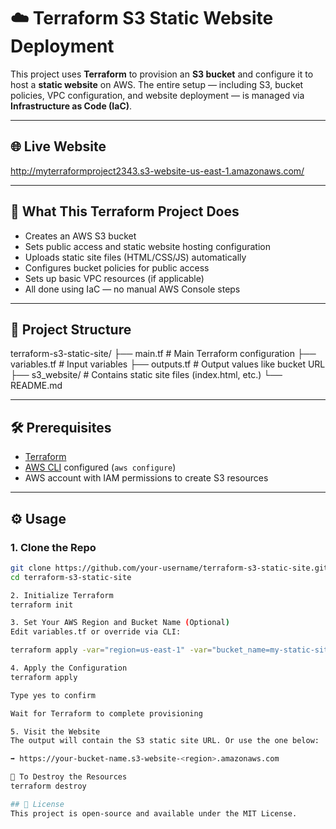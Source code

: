 # ☁️ Terraform S3 Static Website Deployment

This project uses **Terraform** to provision an **S3 bucket** and configure it to host a **static website** on AWS. The entire setup — including S3, bucket policies, VPC configuration, and website deployment — is managed via **Infrastructure as Code (IaC)**.

---

## 🌐 Live Website

http://myterraformproject2343.s3-website-us-east-1.amazonaws.com/

---

## 🚀 What This Terraform Project Does

- Creates an AWS S3 bucket
- Sets public access and static website hosting configuration
- Uploads static site files (HTML/CSS/JS) automatically
- Configures bucket policies for public access
- Sets up basic VPC resources (if applicable)
- All done using IaC — no manual AWS Console steps

---

## 📁 Project Structure

terraform-s3-static-site/
├── main.tf # Main Terraform configuration
├── variables.tf # Input variables
├── outputs.tf # Output values like bucket URL
├── s3_website/ # Contains static site files (index.html, etc.)
└── README.md


---

## 🛠️ Prerequisites

- [Terraform](https://developer.hashicorp.com/terraform/install)
- [AWS CLI](https://docs.aws.amazon.com/cli/latest/userguide/install-cliv2.html) configured (`aws configure`)
- AWS account with IAM permissions to create S3 resources

---

## ⚙️ Usage

### 1. Clone the Repo

```bash
git clone https://github.com/your-username/terraform-s3-static-site.git
cd terraform-s3-static-site

2. Initialize Terraform
terraform init

3. Set Your AWS Region and Bucket Name (Optional)
Edit variables.tf or override via CLI:

terraform apply -var="region=us-east-1" -var="bucket_name=my-static-site-demo"

4. Apply the Configuration
terraform apply

Type yes to confirm

Wait for Terraform to complete provisioning

5. Visit the Website
The output will contain the S3 static site URL. Or use the one below:

➡️ https://your-bucket-name.s3-website-<region>.amazonaws.com

🧼 To Destroy the Resources
terraform destroy

## 📄 License
This project is open-source and available under the MIT License.
